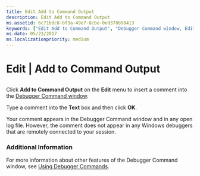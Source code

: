 ```yaml
---
title: Edit Add to Command Output
description: Edit Add to Command Output
ms.assetid: 6c71bdc8-bf3a-49e7-8cbe-0ed378b98413
keywords: ["Edit Add to Command Output", "Debugger Command window, Edit Add to Command Output"]
ms.date: 05/23/2017
ms.localizationpriority: medium
---
```


# Edit | Add to Command Output


## <span id="ddk_edit_add_to_command_output_dbg"></span><span id="DDK_EDIT_ADD_TO_COMMAND_OUTPUT_DBG"></span>


Click **Add to Command Output** on the **Edit** menu to insert a comment into the [Debugger Command window](debugger-command-window.md).

Type a comment into the **Text** box and then click **OK**.

Your comment appears in the Debugger Command window and in any open log file. However, the comment does not appear in any Windows debuggers that are remotely connected to your session.

### <span id="additional_information"></span><span id="ADDITIONAL_INFORMATION"></span>Additional Information

For more information about other features of the Debugger Command window, see [Using Debugger Commands](using-debugger-commands.md).

 

 





